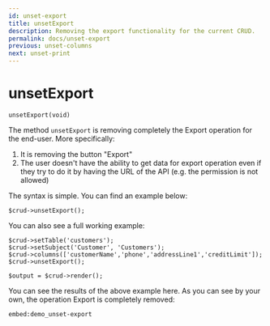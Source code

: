 ```yaml
---
id: unset-export
title: unsetExport
description: Removing the export functionality for the current CRUD. 
permalink: docs/unset-export
previous: unset-columns
next: unset-print
---
```


# unsetExport

<pre><code class="language-php">unsetExport(void)</code></pre>
The method <code>unsetExport</code> is removing completely the Export operation for the end-user. More specifically:
<ol>
   <li>It is removing the button "Export"</li>
   <li>The user doesn't have the ability to get data for export operation even if they try to do it by having the URL of the API (e.g. the permission is not allowed)</li>
</ol>

The syntax is simple. You can find an example below:
<pre><code class="language-php">$crud->unsetExport();</code></pre>

You can also see a full working example:

<pre><code class="language-php">$crud->setTable('customers');
$crud->setSubject('Customer', 'Customers');
$crud->columns(['customerName','phone','addressLine1','creditLimit']);
$crud->unsetExport();

$output = $crud->render();</code></pre>

You can see the results of the above example here. As you can see by your own, the operation Export is completely removed:

`embed:demo_unset-export`
